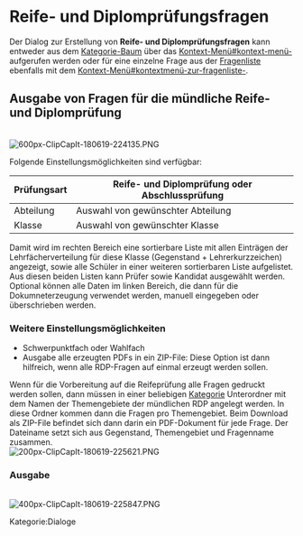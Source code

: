 # Reife- und Diplomprüfungsfragen
Der Dialog zur Erstellung von **Reife- und Diplomprüfungsfragen** kann entweder aus dem [Kategorie-Baum](../Ordnerverwaltung/index.md) über das [Kontext-Menü#kontext-menü-](../Ordnerverwaltung#kontext-menü-/index.md#kontext-menü-) aufgerufen werden oder für eine einzelne Frage aus der [Fragenliste](../Fragenliste/index.md) ebenfalls mit dem [Kontext-Menü#kontextmenü-zur-fragenliste-](../Fragenliste#kontextmenü-zur-fragenliste-/index.md#kontextmenü-zur-fragenliste-). 

## Ausgabe von Fragen für die mündliche Reife- und Diplomprüfung

<br>![600px-ClipCapIt-180619-224135.PNG](600px-ClipCapIt-180619-224135.PNG)


Folgende Einstellungsmöglichkeiten sind verfügbar:

<div  class="wikitable" >

| Prüfungsart | Reife- und Diplomprüfung oder Abschlussprüfung |
|-------------|------------------------------------------------|
| Abteilung   | Auswahl von gewünschter Abteilung              |
| Klasse      | Auswahl von gewünschter Klasse                 |
</div>

Damit wird im rechten Bereich eine sortierbare Liste mit allen Einträgen der Lehrfächerverteilung für diese Klasse (Gegenstand + Lehrerkurzzeichen) angezeigt, sowie alle Schüler in einer weiteren sortierbaren Liste aufgelistet. Aus diesen beiden Listen kann Prüfer sowie Kandidat ausgewählt werden. Optional können alle Daten im linken Bereich, die dann für die Dokumneterzeugung verwendet werden, manuell eingegeben oder überschrieben werden.

### Weitere Einstellungsmöglichkeiten
* Schwerpunktfach oder Wahlfach
* Ausgabe alle erzeugten PDFs in ein ZIP-File: Diese Option ist dann hilfreich, wenn alle RDP-Fragen auf einmal erzeugt werden sollen.

Wenn für die Vorbereitung auf die Reifeprüfung alle Fragen gedruckt werden sollen, dann müssen in einer beliebigen [Kategorie](../Ordnerverwaltung/index.md) Unterordner mit dem Namen der Themengebiete der mündlichen RDP angelegt werden. In diese Ordner kommen dann die Fragen pro Themengebiet. Beim Download als ZIP-File befindet sich dann darin ein PDF-Dokument für jede Frage. Der Dateiname setzt sich aus Gegenstand, Themengebiet und Fragenname zusammen.
<br>![200px-ClipCapIt-180619-225621.PNG](200px-ClipCapIt-180619-225621.PNG)

### Ausgabe
<br>![400px-ClipCapIt-180619-225847.PNG](400px-ClipCapIt-180619-225847.PNG)





Kategorie:Dialoge

